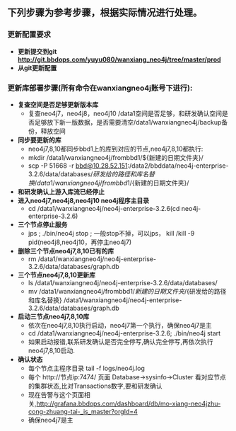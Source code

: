 ## 下列步骤为参考步骤，根据实际情况进行处理。

### 更新配置要求
- **更新提交到git http://git.bbdops.com/yuyu080/wanxiang_neo4j/tree/master/prod**
- **从git更新配置**

### 更新库部署步骤(所有命令在wanxiangneo4j账号下进行):

- **复查空间是否足够更新版本库**
   - 复查neo4j7，neo4j8，neo4j10 /data1空间是否足够，和研发确认空间是否足够放下新一版数据，是否需要清空/data1/wanxiangneo4j/backup备份，释放空间
- **同步要更新的库**
   - neo4j7,8,10都同步bbd1上的库到对应的节点,neo4j7,8,10都执行:
   - mkdir /data1/wanxiangneo4j/frombbd1/${新建的日期文件夹}/
   - scp -P 51668 -r bbd@10.28.52.151:/data2/bbddata/neo4j-enterprise-3.2.6/data/databases/${研发给的路径和库名替换} /data1/wanxiangneo4j/frombbd1/${新建的日期文件夹}/
- **和研发确认上游入库流已经停止**
- **进入neo4j7,neo4j8,neo4j10 neo4j程序主目录**
   - cd /data1/wanxiangneo4j/neo4j-enterprise-3.2.6(cd neo4j-enterprise-3.2.6)
- **三个节点停止服务**
   - jps ; ./bin/neo4j stop ; 一般stop不掉，可以jps， kill /kill -9 pid(neo4j8,neo4j10，再停主neo4j7)
- **删除三个节点neo4j7,8,10已有的库**
   - rm /data1/wanxiangneo4j/neo4j-enterprise-3.2.6/data/databases/graph.db
- **三个节点neo4j7,8,10更新库**
   - ls /data1/wanxiangneo4j/neo4j-enterprise-3.2.6/data/databases/
   - mv /data1/wanxiangneo4j/frombbd1/${新建的日期文件夹}/${研发给的路径和库名替换} /data1/wanxiangneo4j/neo4j-enterprise-3.2.6/data/databases/graph.db
- **启动三节点neo4j7,8,10库**
   - 依次在neo4j7,8,10执行启动，neo4j7第一个执行，确保neo4j7是主
   - cd /data1/wanxiangneo4j/neo4j-enterprise-3.2.6; ./bin/neo4j start
   - 如果启动报错,联系研发确认是否完全停写,确认完全停写,再依次执行neo4j7,8,10启动.
- **确认状态**
   - 每个节点主程序目录 tail -f logs/neo4j.log
   - 每个 http://节点ip:7474/ 页面 Database->sysinfo->Cluster 看对应节点的集群状态,比对Transactions数字,要和研发确认
   - 现在告警与这个页面相关,http://grafana.bbdops.com/dashboard/db/mo-xiang-neo4jzhu-cong-zhuang-tai-_is_master?orgId=4
   - 确保neo4j7是主